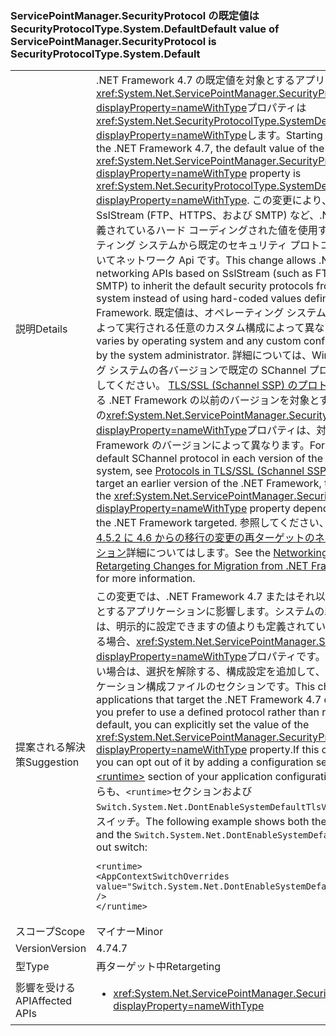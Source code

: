 ### <a name="default-value-of-servicepointmanagersecurityprotocol-is-securityprotocoltypesystemdefault"></a><span data-ttu-id="57e70-101">ServicePointManager.SecurityProtocol の既定値は SecurityProtocolType.System.Default</span><span class="sxs-lookup"><span data-stu-id="57e70-101">Default value of ServicePointManager.SecurityProtocol is SecurityProtocolType.System.Default</span></span>

|   |   |
|---|---|
|<span data-ttu-id="57e70-102">説明</span><span class="sxs-lookup"><span data-stu-id="57e70-102">Details</span></span>|<span data-ttu-id="57e70-103">.NET Framework 4.7 の既定値を対象とするアプリで始まる、<xref:System.Net.ServicePointManager.SecurityProtocol?displayProperty=nameWithType>プロパティは<xref:System.Net.SecurityProtocolType.SystemDefault?displayProperty=nameWithType>します。</span><span class="sxs-lookup"><span data-stu-id="57e70-103">Starting with apps that target the .NET Framework 4.7, the default value of the <xref:System.Net.ServicePointManager.SecurityProtocol?displayProperty=nameWithType> property is <xref:System.Net.SecurityProtocolType.SystemDefault?displayProperty=nameWithType>.</span></span> <span data-ttu-id="57e70-104">この変更により、.NET Framework SslStream (FTP、HTTPS、および SMTP) など、.NET Framework で定義されているハード コーディングされた値を使用する代わりに、オペレーティング システムから既定のセキュリティ プロトコルを継承するに基づいてネットワーク Api です。</span><span class="sxs-lookup"><span data-stu-id="57e70-104">This change allows .NET Framework networking APIs based on SslStream (such as FTP, HTTPS, and SMTP) to inherit the default security protocols from the operating system instead of using hard-coded values defined by the .NET Framework.</span></span> <span data-ttu-id="57e70-105">既定値は、オペレーティング システムと、システム管理者によって実行される任意のカスタム構成によって異なります。</span><span class="sxs-lookup"><span data-stu-id="57e70-105">The default varies by operating system and any custom configuration performed by the system administrator.</span></span> <span data-ttu-id="57e70-106">詳細については、Windows オペレーティング システムの各バージョンで既定の SChannel プロトコルは、次を参照してください。 [TLS/SSL (Schannel SSP) のプロトコル](https://msdn.microsoft.com/library/windows/desktop/mt808159.aspx)です。既定値である .NET Framework の以前のバージョンを対象とするアプリケーションの<xref:System.Net.ServicePointManager.SecurityProtocol?displayProperty=nameWithType>プロパティは、対象とする .NET Framework のバージョンによって異なります。</span><span class="sxs-lookup"><span data-stu-id="57e70-106">For information on the default SChannel protocol in each version of the Windows operating system, see [Protocols in TLS/SSL (Schannel SSP)](https://msdn.microsoft.com/library/windows/desktop/mt808159.aspx).For applications that target an earlier version of the .NET Framework, the default value of the <xref:System.Net.ServicePointManager.SecurityProtocol?displayProperty=nameWithType> property depends on the version of the .NET Framework targeted.</span></span> <span data-ttu-id="57e70-107">参照してください、 [.NET Framework 4.5.2 に 4.6 からの移行の変更の再ターゲットのネットワー キング セクション](~/docs/framework/migration-guide/retargeting/4.5.2-4.6.md#networking)詳細についてはします。</span><span class="sxs-lookup"><span data-stu-id="57e70-107">See the [Networking section of Retargeting Changes for Migration from .NET Framework 4.5.2 to 4.6](~/docs/framework/migration-guide/retargeting/4.5.2-4.6.md#networking) for more information.</span></span>|
|<span data-ttu-id="57e70-108">提案される解決策</span><span class="sxs-lookup"><span data-stu-id="57e70-108">Suggestion</span></span>|<span data-ttu-id="57e70-109">この変更では、.NET Framework 4.7 またはそれ以降のバージョンを対象とするアプリケーションに影響します。システムの既定の証明書利用者は、明示的に設定できますの値よりも定義されているプロトコルを使用する場合、<xref:System.Net.ServicePointManager.SecurityProtocol?displayProperty=nameWithType>プロパティです。この変更が望ましくない場合は、選択を解除する、構成設定を追加して、 [\<ランタイム >](~/docs/framework/configure-apps/file-schema/runtime/runtime-element.md)アプリケーション構成ファイルのセクションです。</span><span class="sxs-lookup"><span data-stu-id="57e70-109">This change affects applications that target the .NET Framework 4.7 or later versions.If you prefer to use a defined protocol rather than relying on the system default, you can explicitly set the value of the <xref:System.Net.ServicePointManager.SecurityProtocol?displayProperty=nameWithType> property.If this change is undesirable, you can opt out of it by adding a configuration setting to the [\<runtime>](~/docs/framework/configure-apps/file-schema/runtime/runtime-element.md) section of your application configuration file.</span></span> <span data-ttu-id="57e70-110">次の例はどちらも、<code>&lt;runtime&gt;</code>セクションおよび<code>Switch.System.Net.DontEnableSystemDefaultTlsVersions</code>オプトアウト スイッチ。</span><span class="sxs-lookup"><span data-stu-id="57e70-110">The following example shows both the <code>&lt;runtime&gt;</code> section and the <code>Switch.System.Net.DontEnableSystemDefaultTlsVersions</code> opt-out switch:</span></span><pre><code class="language-xml">&lt;runtime&gt;&#13;&#10;&lt;AppContextSwitchOverrides value=&quot;Switch.System.Net.DontEnableSystemDefaultTlsVersions=true&quot; /&gt;&#13;&#10;&lt;/runtime&gt;&#13;&#10;</code></pre>|
|<span data-ttu-id="57e70-111">スコープ</span><span class="sxs-lookup"><span data-stu-id="57e70-111">Scope</span></span>|<span data-ttu-id="57e70-112">マイナー</span><span class="sxs-lookup"><span data-stu-id="57e70-112">Minor</span></span>|
|<span data-ttu-id="57e70-113">Version</span><span class="sxs-lookup"><span data-stu-id="57e70-113">Version</span></span>|<span data-ttu-id="57e70-114">4.7</span><span class="sxs-lookup"><span data-stu-id="57e70-114">4.7</span></span>|
|<span data-ttu-id="57e70-115">型</span><span class="sxs-lookup"><span data-stu-id="57e70-115">Type</span></span>|<span data-ttu-id="57e70-116">再ターゲット中</span><span class="sxs-lookup"><span data-stu-id="57e70-116">Retargeting</span></span>|
|<span data-ttu-id="57e70-117">影響を受ける API</span><span class="sxs-lookup"><span data-stu-id="57e70-117">Affected APIs</span></span>|<ul><li><xref:System.Net.ServicePointManager.SecurityProtocol?displayProperty=nameWithType></li></ul>|

